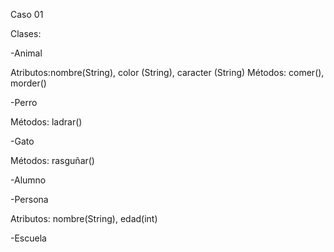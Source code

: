 Caso 01

Clases:

-Animal

Atributos:nombre(String), color (String), caracter (String)
Métodos: comer(), morder()

-Perro

Métodos: ladrar()

-Gato

Métodos: rasguñar()

-Alumno

-Persona

Atributos: nombre(String), edad(int)


-Escuela
